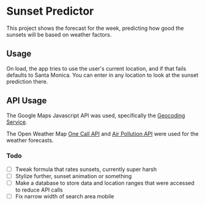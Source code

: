 # Sunset Predictor 

This project shows the forecast for the week, predicting how good the sunsets will be based on weather factors.

## Usage

On load, the app tries to use the user's current location, and if that fails defaults to Santa Monica. You can enter in any location to look at the sunset prediction there.

## API Usage

The Google Maps Javascript API was used, specifically the [Geocoding Service](https://developers.google.com/maps/documentation/javascript/geocoding).

The Open Weather Map [One Call API](https://openweathermap.org/api/one-call-3) and [Air Pollution API](https://openweathermap.org/api/air-pollution) were used for the weather forecasts.

### Todo

- [ ] Tweak formula that rates sunsets, currently super harsh
- [ ] Stylize further, sunset animation or something
- [ ] Make a database to store data and location ranges that were accessed to reduce API calls
- [ ] Fix narrow width of search area mobile